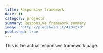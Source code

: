 ```yaml
---
title: Responsive framework
date: {}
category: projects
summary: Responsive framework summary
image: "http://placehold.it/420x270"
published: true
---
```


This is the actual responsive framework page.